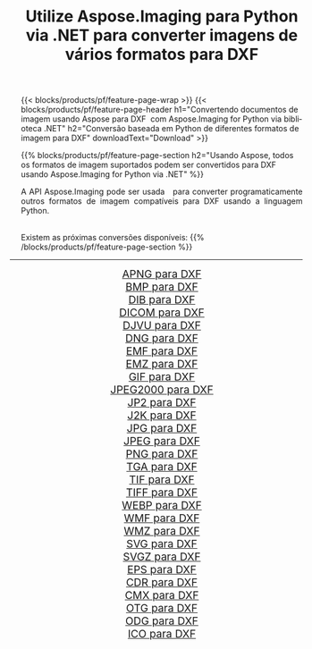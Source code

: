 ﻿---
title: Utilize Aspose.Imaging para Python via .NET para converter imagens de vários formatos para DXF 
weight: 3920
url: /pt/python-net/conversion/to/dxf 
lang: pt
langdirlevel: 2
locales: zh-hans,ja,it,ru,de,es,fr,nl,id,lt,pl,pt,vi,tr,ko,zh-hant,ar,hi,th,sv,cs,uk,he
description: Você pode usar Aspose.Imaging para Python via biblioteca .NET para converter de uma variedade de formatos para DXF
---

{{< blocks/products/pf/feature-page-wrap >}}
{{< blocks/products/pf/feature-page-header h1="Convertendo documentos de imagem usando Aspose para DXF  com Aspose.Imaging for Python via biblioteca .NET" h2="Conversão baseada em Python de diferentes formatos de imagem para DXF" downloadText="Download" >}}


{{% blocks/products/pf/feature-page-section  h2="Usando Aspose, todos os formatos de imagem suportados podem ser convertidos para DXF usando Aspose.Imaging for Python via .NET" %}}
<p align=justify>A API Aspose.Imaging pode ser usada   para converter programaticamente outros formatos de imagem compatíveis para DXF usando a linguagem Python.</p>
<br/>
Existem as próximas conversões disponíveis:
{{% /blocks/products/pf/feature-page-section %}}
<div class="container-fluid productfamilypage bg-gray">
    <div class="convertypes bg-gray agp-content section">
        <div class="container">
		<hr style="margin-left:-20px;"/>
		<div class="row other-converters" style="gap: 10px;font-size: 19px;text-align:center;">
		    <div class='col-md-2 other-converter remove-lp remove-rp'><a href="/imaging/pt/python-net/conversion/apng-to-dxf" style="padding:15px;">APNG para DXF</a></div>
<div class='col-md-2 other-converter remove-lp remove-rp'><a href="/imaging/pt/python-net/conversion/bmp-to-dxf" style="padding:15px;">BMP para DXF</a></div>
<div class='col-md-2 other-converter remove-lp remove-rp'><a href="/imaging/pt/python-net/conversion/dib-to-dxf" style="padding:15px;">DIB para DXF</a></div>
<div class='col-md-2 other-converter remove-lp remove-rp'><a href="/imaging/pt/python-net/conversion/dicom-to-dxf" style="padding:15px;">DICOM para DXF</a></div>
<div class='col-md-2 other-converter remove-lp remove-rp'><a href="/imaging/pt/python-net/conversion/djvu-to-dxf" style="padding:15px;">DJVU para DXF</a></div>
<div class='col-md-2 other-converter remove-lp remove-rp'><a href="/imaging/pt/python-net/conversion/dng-to-dxf" style="padding:15px;">DNG para DXF</a></div>
<div class='col-md-2 other-converter remove-lp remove-rp'><a href="/imaging/pt/python-net/conversion/emf-to-dxf" style="padding:15px;">EMF para DXF</a></div>
<div class='col-md-2 other-converter remove-lp remove-rp'><a href="/imaging/pt/python-net/conversion/emz-to-dxf" style="padding:15px;">EMZ para DXF</a></div>
<div class='col-md-2 other-converter remove-lp remove-rp'><a href="/imaging/pt/python-net/conversion/gif-to-dxf" style="padding:15px;">GIF para DXF</a></div>
<div class='col-md-2 other-converter remove-lp remove-rp'><a href="/imaging/pt/python-net/conversion/jpeg2000-to-dxf" style="padding:15px;">JPEG2000 para DXF</a></div>
<div class='col-md-2 other-converter remove-lp remove-rp'><a href="/imaging/pt/python-net/conversion/jp2-to-dxf" style="padding:15px;">JP2 para DXF</a></div>
<div class='col-md-2 other-converter remove-lp remove-rp'><a href="/imaging/pt/python-net/conversion/j2k-to-dxf" style="padding:15px;">J2K para DXF</a></div>
<div class='col-md-2 other-converter remove-lp remove-rp'><a href="/imaging/pt/python-net/conversion/jpg-to-dxf" style="padding:15px;">JPG para DXF</a></div>
<div class='col-md-2 other-converter remove-lp remove-rp'><a href="/imaging/pt/python-net/conversion/jpeg-to-dxf" style="padding:15px;">JPEG para DXF</a></div>
<div class='col-md-2 other-converter remove-lp remove-rp'><a href="/imaging/pt/python-net/conversion/png-to-dxf" style="padding:15px;">PNG para DXF</a></div>
<div class='col-md-2 other-converter remove-lp remove-rp'><a href="/imaging/pt/python-net/conversion/tga-to-dxf" style="padding:15px;">TGA para DXF</a></div>
<div class='col-md-2 other-converter remove-lp remove-rp'><a href="/imaging/pt/python-net/conversion/tif-to-dxf" style="padding:15px;">TIF para DXF</a></div>
<div class='col-md-2 other-converter remove-lp remove-rp'><a href="/imaging/pt/python-net/conversion/tiff-to-dxf" style="padding:15px;">TIFF para DXF</a></div>
<div class='col-md-2 other-converter remove-lp remove-rp'><a href="/imaging/pt/python-net/conversion/webp-to-dxf" style="padding:15px;">WEBP para DXF</a></div>
<div class='col-md-2 other-converter remove-lp remove-rp'><a href="/imaging/pt/python-net/conversion/wmf-to-dxf" style="padding:15px;">WMF para DXF</a></div>
<div class='col-md-2 other-converter remove-lp remove-rp'><a href="/imaging/pt/python-net/conversion/wmz-to-dxf" style="padding:15px;">WMZ para DXF</a></div>
<div class='col-md-2 other-converter remove-lp remove-rp'><a href="/imaging/pt/python-net/conversion/svg-to-dxf" style="padding:15px;">SVG para DXF</a></div>
<div class='col-md-2 other-converter remove-lp remove-rp'><a href="/imaging/pt/python-net/conversion/svgz-to-dxf" style="padding:15px;">SVGZ para DXF</a></div>
<div class='col-md-2 other-converter remove-lp remove-rp'><a href="/imaging/pt/python-net/conversion/eps-to-dxf" style="padding:15px;">EPS para DXF</a></div>
<div class='col-md-2 other-converter remove-lp remove-rp'><a href="/imaging/pt/python-net/conversion/cdr-to-dxf" style="padding:15px;">CDR para DXF</a></div>
<div class='col-md-2 other-converter remove-lp remove-rp'><a href="/imaging/pt/python-net/conversion/cmx-to-dxf" style="padding:15px;">CMX para DXF</a></div>
<div class='col-md-2 other-converter remove-lp remove-rp'><a href="/imaging/pt/python-net/conversion/otg-to-dxf" style="padding:15px;">OTG para DXF</a></div>
<div class='col-md-2 other-converter remove-lp remove-rp'><a href="/imaging/pt/python-net/conversion/odg-to-dxf" style="padding:15px;">ODG para DXF</a></div>
<div class='col-md-2 other-converter remove-lp remove-rp'><a href="/imaging/pt/python-net/conversion/ico-to-dxf" style="padding:15px;">ICO para DXF</a></div>
                </div>
        </div>
    </div>
</div>
<br/>

